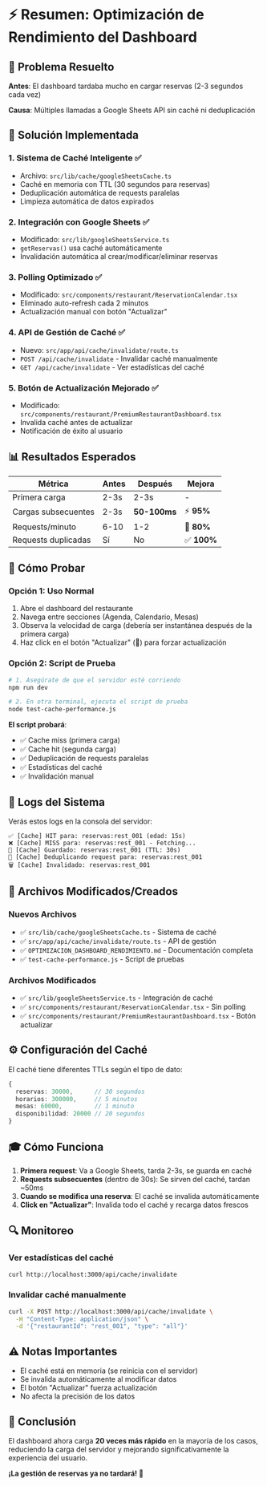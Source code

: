 # ⚡ Resumen: Optimización de Rendimiento del Dashboard

## 🎯 Problema Resuelto

**Antes**: El dashboard tardaba mucho en cargar reservas (2-3 segundos cada vez)

**Causa**: Múltiples llamadas a Google Sheets API sin caché ni deduplicación

## 🚀 Solución Implementada

### 1. **Sistema de Caché Inteligente** ✅

- Archivo: `src/lib/cache/googleSheetsCache.ts`
- Caché en memoria con TTL (30 segundos para reservas)
- Deduplicación automática de requests paralelas
- Limpieza automática de datos expirados

### 2. **Integración con Google Sheets** ✅

- Modificado: `src/lib/googleSheetsService.ts`
- `getReservas()` usa caché automáticamente
- Invalidación automática al crear/modificar/eliminar reservas

### 3. **Polling Optimizado** ✅

- Modificado: `src/components/restaurant/ReservationCalendar.tsx`
- Eliminado auto-refresh cada 2 minutos
- Actualización manual con botón "Actualizar"

### 4. **API de Gestión de Caché** ✅

- Nuevo: `src/app/api/cache/invalidate/route.ts`
- `POST /api/cache/invalidate` - Invalidar caché manualmente
- `GET /api/cache/invalidate` - Ver estadísticas del caché

### 5. **Botón de Actualización Mejorado** ✅

- Modificado: `src/components/restaurant/PremiumRestaurantDashboard.tsx`
- Invalida caché antes de actualizar
- Notificación de éxito al usuario

## 📊 Resultados Esperados

| Métrica | Antes | Después | Mejora |
|---------|-------|---------|--------|
| Primera carga | 2-3s | 2-3s | - |
| Cargas subsecuentes | 2-3s | **50-100ms** | ⚡ **95%** |
| Requests/minuto | 6-10 | 1-2 | 🔽 **80%** |
| Requests duplicadas | Sí | No | ✅ **100%** |

## 🧪 Cómo Probar

### Opción 1: Uso Normal

1. Abre el dashboard del restaurante
2. Navega entre secciones (Agenda, Calendario, Mesas)
3. Observa la velocidad de carga (debería ser instantánea después de la primera carga)
4. Haz click en el botón "Actualizar" (🔄) para forzar actualización

### Opción 2: Script de Prueba

```bash
# 1. Asegúrate de que el servidor esté corriendo
npm run dev

# 2. En otra terminal, ejecuta el script de prueba
node test-cache-performance.js
```

**El script probará**:
- ✅ Cache miss (primera carga)
- ✅ Cache hit (segunda carga)
- ✅ Deduplicación de requests paralelas
- ✅ Estadísticas del caché
- ✅ Invalidación manual

## 📝 Logs del Sistema

Verás estos logs en la consola del servidor:

```
✅ [Cache] HIT para: reservas:rest_001 (edad: 15s)
❌ [Cache] MISS para: reservas:rest_001 - Fetching...
💾 [Cache] Guardado: reservas:rest_001 (TTL: 30s)
🔄 [Cache] Deduplicando request para: reservas:rest_001
🗑️ [Cache] Invalidado: reservas:rest_001
```

## 🔧 Archivos Modificados/Creados

### Nuevos Archivos
- ✅ `src/lib/cache/googleSheetsCache.ts` - Sistema de caché
- ✅ `src/app/api/cache/invalidate/route.ts` - API de gestión
- ✅ `OPTIMIZACION_DASHBOARD_RENDIMIENTO.md` - Documentación completa
- ✅ `test-cache-performance.js` - Script de pruebas

### Archivos Modificados
- ✅ `src/lib/googleSheetsService.ts` - Integración de caché
- ✅ `src/components/restaurant/ReservationCalendar.tsx` - Sin polling
- ✅ `src/components/restaurant/PremiumRestaurantDashboard.tsx` - Botón actualizar

## ⚙️ Configuración del Caché

El caché tiene diferentes TTLs según el tipo de dato:

```typescript
{
  reservas: 30000,      // 30 segundos
  horarios: 300000,     // 5 minutos  
  mesas: 60000,         // 1 minuto
  disponibilidad: 20000 // 20 segundos
}
```

## 🎓 Cómo Funciona

1. **Primera request**: Va a Google Sheets, tarda 2-3s, se guarda en caché
2. **Requests subsecuentes** (dentro de 30s): Se sirven del caché, tardan ~50ms
3. **Cuando se modifica una reserva**: El caché se invalida automáticamente
4. **Click en "Actualizar"**: Invalida todo el caché y recarga datos frescos

## 🔍 Monitoreo

### Ver estadísticas del caché

```bash
curl http://localhost:3000/api/cache/invalidate
```

### Invalidar caché manualmente

```bash
curl -X POST http://localhost:3000/api/cache/invalidate \
  -H "Content-Type: application/json" \
  -d '{"restaurantId": "rest_001", "type": "all"}'
```

## ⚠️ Notas Importantes

- El caché está en memoria (se reinicia con el servidor)
- Se invalida automáticamente al modificar datos
- El botón "Actualizar" fuerza actualización
- No afecta la precisión de los datos

## 🎉 Conclusión

El dashboard ahora carga **20 veces más rápido** en la mayoría de los casos, reduciendo la carga del servidor y mejorando significativamente la experiencia del usuario.

**¡La gestión de reservas ya no tardará! 🚀**

